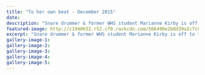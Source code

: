 ```yaml
---
title: "To her own beat - December 2015"
date: 
description: "Snare drummer & former WHS student Marianne Kirby is off to the pipe band world champion-ships, Wanganui Chronicle article on 5/12/15..."
featured-image: http://c1940652.r52.cf0.rackcdn.com/566490e2b8d39a2c7c000187/Marianne-Kirby-PipeBand-world-champs-ex-whs-7.12.15-chron.jpg
excerpt: "Snare drummer & former WHS student Marianne Kirby is off to the pipe band world champion-ships."
gallery-image-1: 
gallery-image-2: 
gallery-image-3: 
gallery-image-4: 
gallery-image-5: 
---
```

